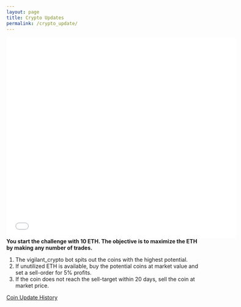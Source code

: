 ```yaml
---
layout: page
title: Crypto Updates
permalink: /crypto_update/
---
```

<iframe width="600" height="525" frameborder="0" scrolling="no" src="//plotly.com/~vikramaditya91/109.embed"></iframe>
<b>You start the challenge with 10 ETH. The objective is to maximize the ETH by making any number of trades.</b>

1. The vigilant_crypto bot spits out the coins with the highest potential.
2. If unutilized ETH is available, buy the potential coins at market value and set a sell-order for 5% profits.
3. If the coin does not reach the sell-target within 20 days, sell the coin at market price.

<a href="{{ site.baseurl }}/crypto_history">Coin Update History</a>

